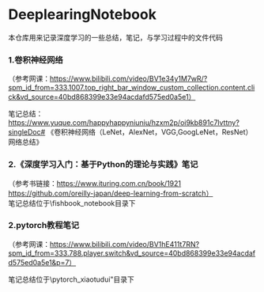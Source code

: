 # DeeplearingNotebook
本仓库用来记录深度学习的一些总结，笔记，与学习过程中的文件代码
### 1.卷积神经网络
（参考网课：https://www.bilibili.com/video/BV1e34y1M7wR/?spm_id_from=333.1007.top_right_bar_window_custom_collection.content.click&vd_source=40bd868399e33e94acdafd575ed0a5e1）  

笔记总结：https://www.yuque.com/happyhappyniuniu/hzxm2p/oi9kb891c7lvttny?singleDoc# 《卷积神经网络（LeNet，AlexNet，VGG,GoogLeNet，ResNet）网络总结》

### 2.《深度学习入门：基于Python的理论与实践》笔记
（参考书链接：https://www.ituring.com.cn/book/1921  
https://github.com/oreilly-japan/deep-learning-from-scratch）  
笔记总结位于\fishbook_notebook目录下

### 2.pytorch教程笔记
（参考网课：https://www.bilibili.com/video/BV1hE411t7RN?spm_id_from=333.788.player.switch&vd_source=40bd868399e33e94acdafd575ed0a5e1&p=7）  

笔记总结位于\pytorch_xiaotudui"目录下
